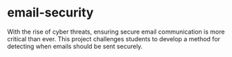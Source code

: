 # email-security
 With the rise of cyber threats, ensuring secure email communication is more critical than ever. This project challenges students to develop a method for detecting when emails should be sent securely.
